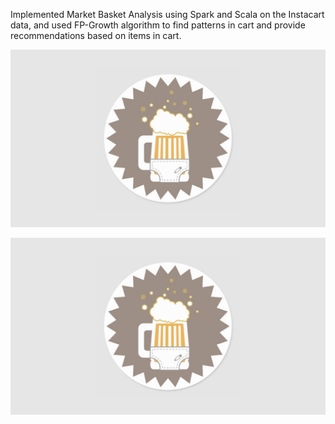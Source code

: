 Implemented Market Basket Analysis using Spark and Scala on the Instacart data, and used FP-Growth algorithm to find patterns in cart and provide recommendations based on items in cart. 

![image1](https://github.com/AbhishekSingh125/Market_Basket_Analysis/blob/main/machine%20learning%20project/Slide2.PNG)

![image1](machine%20learning%20project/Slide2.PNG)
